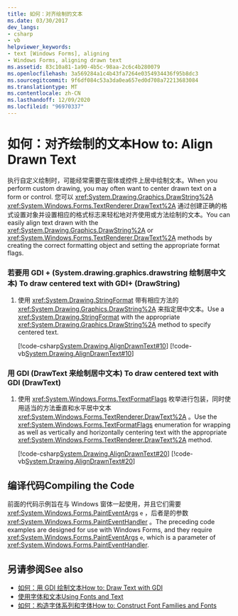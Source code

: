 ```yaml
---
title: 如何：对齐绘制的文本
ms.date: 03/30/2017
dev_langs:
- csharp
- vb
helpviewer_keywords:
- text [Windows Forms], aligning
- Windows Forms, aligning drawn text
ms.assetid: 83c10a81-1a90-4b5c-98aa-2c6c4b280079
ms.openlocfilehash: 3a569284a1c4b43fa7264e0354934436f95b8dc3
ms.sourcegitcommit: 9f6df084c53a3da0ea657ed0d708a72213683084
ms.translationtype: MT
ms.contentlocale: zh-CN
ms.lasthandoff: 12/09/2020
ms.locfileid: "96970337"
---
```

# <a name="how-to-align-drawn-text"></a><span data-ttu-id="72ac7-102">如何：对齐绘制的文本</span><span class="sxs-lookup"><span data-stu-id="72ac7-102">How to: Align Drawn Text</span></span>
<span data-ttu-id="72ac7-103">执行自定义绘制时，可能经常需要在窗体或控件上居中绘制文本。</span><span class="sxs-lookup"><span data-stu-id="72ac7-103">When you perform custom drawing, you may often want to center drawn text on a form or control.</span></span> <span data-ttu-id="72ac7-104">您可以 <xref:System.Drawing.Graphics.DrawString%2A> <xref:System.Windows.Forms.TextRenderer.DrawText%2A> 通过创建正确的格式设置对象并设置相应的格式标志来轻松地对齐使用或方法绘制的文本。</span><span class="sxs-lookup"><span data-stu-id="72ac7-104">You can easily align text drawn with the <xref:System.Drawing.Graphics.DrawString%2A> or <xref:System.Windows.Forms.TextRenderer.DrawText%2A> methods by creating the correct formatting object and setting the appropriate format flags.</span></span>  
  
### <a name="to-draw-centered-text-with-gdi-drawstring"></a><span data-ttu-id="72ac7-105">若要用 GDI + (System.drawing.graphics.drawstring 绘制居中文本) </span><span class="sxs-lookup"><span data-stu-id="72ac7-105">To draw centered text with GDI+ (DrawString)</span></span>  
  
1. <span data-ttu-id="72ac7-106">使用 <xref:System.Drawing.StringFormat> 带有相应方法的 <xref:System.Drawing.Graphics.DrawString%2A> 来指定居中文本。</span><span class="sxs-lookup"><span data-stu-id="72ac7-106">Use a <xref:System.Drawing.StringFormat> with the appropriate <xref:System.Drawing.Graphics.DrawString%2A> method to specify centered text.</span></span>  
  
     [!code-csharp[System.Drawing.AlignDrawnText#10](~/samples/snippets/csharp/VS_Snippets_Winforms/System.Drawing.AlignDrawnText/CS/Form1.cs#10)]
     [!code-vb[System.Drawing.AlignDrawnText#10](~/samples/snippets/visualbasic/VS_Snippets_Winforms/System.Drawing.AlignDrawnText/VB/Form1.vb#10)]  
  
### <a name="to-draw-centered-text-with-gdi-drawtext"></a><span data-ttu-id="72ac7-107">用 GDI (DrawText 来绘制居中文本) </span><span class="sxs-lookup"><span data-stu-id="72ac7-107">To draw centered text with GDI (DrawText)</span></span>  
  
1. <span data-ttu-id="72ac7-108">使用 <xref:System.Windows.Forms.TextFormatFlags> 枚举进行包装，同时使用适当的方法垂直和水平居中文本 <xref:System.Windows.Forms.TextRenderer.DrawText%2A> 。</span><span class="sxs-lookup"><span data-stu-id="72ac7-108">Use the <xref:System.Windows.Forms.TextFormatFlags> enumeration for wrapping as well as vertically and horizontally centering text with the appropriate <xref:System.Windows.Forms.TextRenderer.DrawText%2A> method.</span></span>  
  
     [!code-csharp[System.Drawing.AlignDrawnText#20](~/samples/snippets/csharp/VS_Snippets_Winforms/System.Drawing.AlignDrawnText/CS/Form1.cs#20)]
     [!code-vb[System.Drawing.AlignDrawnText#20](~/samples/snippets/visualbasic/VS_Snippets_Winforms/System.Drawing.AlignDrawnText/VB/Form1.vb#20)]  
  
## <a name="compiling-the-code"></a><span data-ttu-id="72ac7-109">编译代码</span><span class="sxs-lookup"><span data-stu-id="72ac7-109">Compiling the Code</span></span>  
 <span data-ttu-id="72ac7-110">前面的代码示例旨在与 Windows 窗体一起使用，并且它们需要 <xref:System.Windows.Forms.PaintEventArgs> `e` ，后者是的参数 <xref:System.Windows.Forms.PaintEventHandler> 。</span><span class="sxs-lookup"><span data-stu-id="72ac7-110">The preceding code examples are designed for use with Windows Forms, and they require <xref:System.Windows.Forms.PaintEventArgs> `e`, which is a parameter of <xref:System.Windows.Forms.PaintEventHandler>.</span></span>  
  
## <a name="see-also"></a><span data-ttu-id="72ac7-111">另请参阅</span><span class="sxs-lookup"><span data-stu-id="72ac7-111">See also</span></span>

- [<span data-ttu-id="72ac7-112">如何：用 GDI 绘制文本</span><span class="sxs-lookup"><span data-stu-id="72ac7-112">How to: Draw Text with GDI</span></span>](how-to-draw-text-with-gdi.md)
- [<span data-ttu-id="72ac7-113">使用字体和文本</span><span class="sxs-lookup"><span data-stu-id="72ac7-113">Using Fonts and Text</span></span>](using-fonts-and-text.md)
- [<span data-ttu-id="72ac7-114">如何：构造字体系列和字体</span><span class="sxs-lookup"><span data-stu-id="72ac7-114">How to: Construct Font Families and Fonts</span></span>](how-to-construct-font-families-and-fonts.md)
